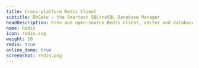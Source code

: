 ```yaml
---
title: Cross-platform Redis Client
subtitle: DbGate - the Smartest SQL+noSQL Database Manager
headDescription: Free and open-source Redis client, editor and database manager. Web application or desktop app for Linux, Windows, MacOS.
name: Redis
icon: redis.svg
weight: 10
redis: true
online_demo: true
screenshot: redis.png
---
```

